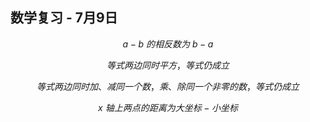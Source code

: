 ## 数学复习 - 7月9日

$$
{a-b\ }的相反数为{\ b-a}
$$

$$
等式两边同时平方，等式仍成立
$$

$$
等式两边同时加、减同一个数，乘、除同一个非零的数，等式仍成立
$$

$$
{x\ }轴上两点的距离为大坐标-小坐标
$$

